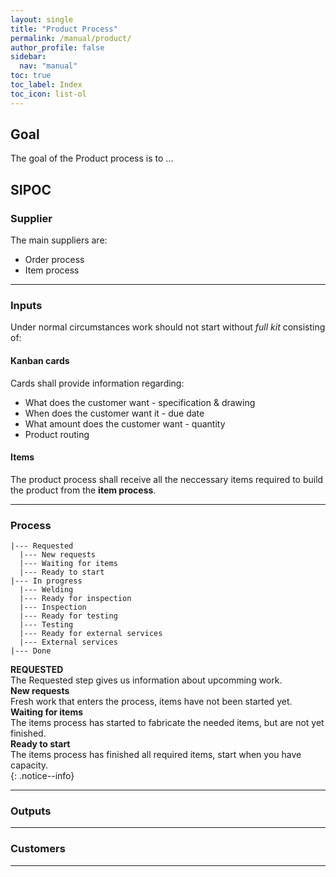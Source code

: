 ```yaml
---
layout: single
title: "Product Process"
permalink: /manual/product/
author_profile: false
sidebar:
  nav: "manual"
toc: true
toc_label: Index
toc_icon: list-ol
---
```

## Goal
The goal of the Product process is to ...

## SIPOC
### Supplier
The main suppliers are:  
* Order process  
* Item process  


---  

### Inputs
Under normal circumstances work should not start without *full kit* consisting of:

#### Kanban cards
Cards shall provide information regarding:  
* What does the customer want - specification & drawing  
* When does the customer want it - due date  
* What amount does the customer want - quantity  
* Product routing  

#### Items
The product process shall receive all the neccessary items required to build the product from the **item process**.  

---  

### Process
```
|--- Requested
  |--- New requests
  |--- Waiting for items
  |--- Ready to start
|--- In progress
  |--- Welding
  |--- Ready for inspection
  |--- Inspection
  |--- Ready for testing
  |--- Testing  
  |--- Ready for external services  
  |--- External services  
|--- Done
```
**REQUESTED**  
The Requested step gives us information about upcomming work.  
**New requests**  
Fresh work that enters the process, items have not been started yet.  
**Waiting for items**  
The items process has started to fabricate the needed items, but are not yet finished.  
**Ready to start**  
The items process has finished all required items, start when you have capacity.  
{: .notice--info}  

---  

### Outputs

---  

### Customers

---
